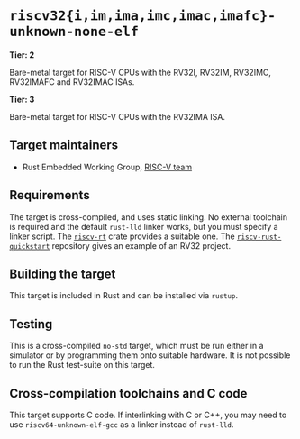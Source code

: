 # `riscv32{i,im,ima,imc,imac,imafc}-unknown-none-elf`

**Tier: 2**

Bare-metal target for RISC-V CPUs with the RV32I, RV32IM, RV32IMC, RV32IMAFC and RV32IMAC ISAs.

**Tier: 3**

Bare-metal target for RISC-V CPUs with the RV32IMA ISA.

## Target maintainers

* Rust Embedded Working Group, [RISC-V team](https://github.com/rust-embedded/wg#the-risc-v-team)

## Requirements

The target is cross-compiled, and uses static linking. No external toolchain
is required and the default `rust-lld` linker works, but you must specify
a linker script. The [`riscv-rt`] crate provides a suitable one. The
[`riscv-rust-quickstart`] repository gives an example of an RV32 project.

[`riscv-rt`]: https://crates.io/crates/riscv-rt
[`riscv-rust-quickstart`]: https://github.com/riscv-rust/riscv-rust-quickstart

## Building the target

This target is included in Rust and can be installed via `rustup`.

## Testing

This is a cross-compiled `no-std` target, which must be run either in a simulator
or by programming them onto suitable hardware. It is not possible to run the
Rust test-suite on this target.

## Cross-compilation toolchains and C code

This target supports C code. If interlinking with C or C++, you may need to use
`riscv64-unknown-elf-gcc` as a linker instead of `rust-lld`.

